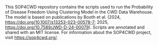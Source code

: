 This SOP4CWD repository contains the scripts used to run the Probability of Disease Freedom Using Clustering Model in the CWD Data Warehouse. The model is based on publications by Booth et al. (2024, https://doi.org/10.1007/s13253-023-00578-7; 2025, https://doi.org/10.7589/JWD-D-24-00079). Scripts are annotated and shared with an MIT license. For information about the SOP4CWD project, visit https://sop4cwd.org/.
